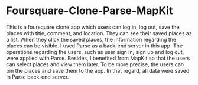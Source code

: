 # Foursquare-Clone-Parse-MapKit

This is a foursquare clone app which users can log in, log out, save the places with title, comment, and location. They can see their saved places as a list. When they click the saved places, the information regarding the places can be visible. I used Parse as a back-end server in this app. The operations regarding the users, such as user sign in, sign up and log out, were applied with Parse. Besides, I benefited from MapKit so that the users can select places and view them later. To be more precise, the users can pin the places and save them to the app. In that regard, all data were saved in Parse back-end server.
